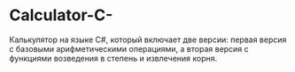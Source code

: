 # Calculator-C-
Калькулятор на языке C#, который включает две версии: первая версия с базовыми арифметическими операциями, а вторая версия с функциями возведения в степень и извлечения корня.
